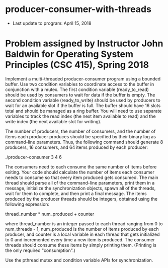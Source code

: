 # producer-consumer-with-threads

* Last update to program: April 15, 2018

# Problem assigned by Instructor John Baldwin for Operating System Principles (CSC 415), Spring 2018
Implement a multi-threaded producer-consumer program using a bounded buffer. Use two condition variables to coordinate access to the buffer in conjunction with a mutex. The first condition variable (ready_to_read) should be used by consumers to wait for data if the buffer is empty. The second condition variable (ready_to_write) should be used by producers to wait for an available slot if the buffer is full. The buffer should have 16 slots total and should be managed as a ring buffer. You will need to use separate variables to track the read index (the next item available to read) and the write index (the next available slot for writing).

The number of producers, the number of consumers, and the number of items each producer produces should be specified by their binary log as command-line parameters. Thus, the following command should generate 8 producers, 16 consumers, and 64 items produced by each producer:

./producer-consumer 3 4 6

The consumers need to each consume the same number of items before exiting. Your code should calculate the number of items each consumer needs to consume so that every item produced gets consumed. The main thread should parse all of the command-line parameters, print them in a message, initialize the synchronization objects, spawn all of the threads, wait for them to complete, and then print a final message. The items produced by the producer threads should be integers, obtained using the following expression:

thread_number * num_produced + counter

where thread_number is an integer passed to each thread ranging from 0 to num_threads - 1, num_produced is the number of items produced by each producer, and counter is a local variable in
each thread that gets initialized to 0 and incremented every time a new item is produced. The consumer threads should consume these items by simply printing them. (Printing is the only required "consumption".)

Use the pthread mutex and condition variable APIs for synchronization.
